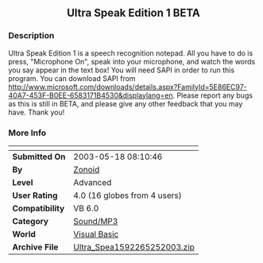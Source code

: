 ﻿<div align="center">

## Ultra Speak Edition 1 BETA


</div>

### Description

Ultra Speak Edition 1 is a speech recognition notepad. All you have to do is press, "Microphone On", speak into your microphone, and watch the words you say appear in the text box! You will need SAPI in order to run this program. You can download SAPI from http://www.microsoft.com/downloads/details.aspx?FamilyId=5E86EC97-40A7-453F-B0EE-6583171B4530&displaylang=en. Please report any bugs as this is still in BETA, and please give any other feedback that you may have. Thank you!
 
### More Info
 


<span>             |<span>
---                |---
**Submitted On**   |2003-05-18 08:10:46
**By**             |[Zonoid](https://github.com/Planet-Source-Code/PSCIndex/blob/master/ByAuthor/zonoid.md)
**Level**          |Advanced
**User Rating**    |4.0 (16 globes from 4 users)
**Compatibility**  |VB 6\.0
**Category**       |[Sound/MP3](https://github.com/Planet-Source-Code/PSCIndex/blob/master/ByCategory/sound-mp3__1-45.md)
**World**          |[Visual Basic](https://github.com/Planet-Source-Code/PSCIndex/blob/master/ByWorld/visual-basic.md)
**Archive File**   |[Ultra\_Spea1592265252003\.zip](https://github.com/Planet-Source-Code/zonoid-ultra-speak-edition-1-beta__1-45696/archive/master.zip)








